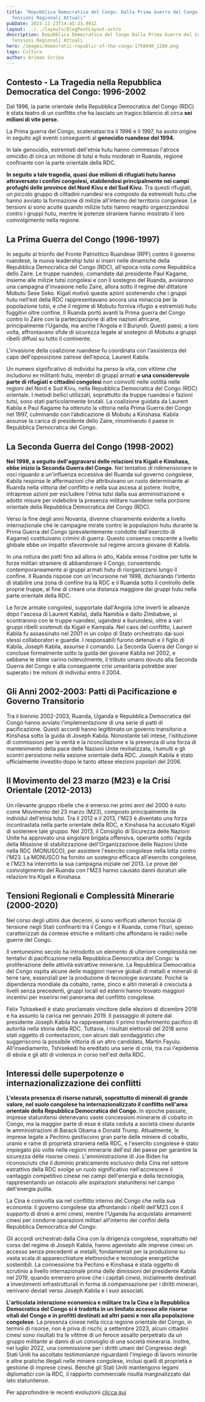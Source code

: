 ```yaml
---
title: "Repubblica Democratica del Congo: Dalla Prima Guerra del Congo alle
  Tensioni Regionali Attuali"
pubDate: 2023-11-23T14:45:23.991Z
layout: ../../layouts/BlogPostLayout.astro
description: Repubblica Democratica del Congo Dalla Prima Guerra del Congo alle
  Tensioni Regionali Attuali
hero: /images/democratic-republic-of-the-congo-1758948_1280.png
tags: Cultura
author: Ariman Scriba
---
```

## Contesto - La Tragedia nella Repubblica Democratica del Congo: 1996-2002

Dal 1996, la parte orientale della Repubblica Democratica del Congo (RDC) è stata teatro di un conflitto che ha lasciato un tragico bilancio di circa **sei milioni di vite perse.** 

La Prima guerra del Congo, scatenatasi tra il 1996 e il 1997, ha avuto origine in seguito agli eventi conseguenti al **genocidio ruandese del 1994.** 

In tale genocidio, estremisti dell'etnia hutu hanno commesso l'atroce omicidio di circa un milione di tutsi e hutu moderati in Ruanda, regione confinante con la parte orientale della RDC.

**In seguito a tale tragedia, quasi due milioni di rifugiati hutu hanno attraversato i confini congolesi, stabilendosi principalmente nei campi profughi delle province del Nord Kivu e del Sud Kivu.** Tra questi rifugiati, un piccolo gruppo di cittadini ruandesi era composto da estremisti hutu che hanno avviato la formazione di milizie all'interno del territorio congolese. Le tensioni si sono acuite quando milizie tutsi hanno reagito organizzandosi contro i gruppi hutu, mentre le potenze straniere hanno mostrato il loro coinvolgimento nella regione.

## La Prima Guerra del Congo (1996-1997)

In seguito al trionfo del Fronte Patriottico Ruandese (RPF) contro il governo ruandese, la nuova leadership tutsi si inserì nelle dinamiche della Repubblica Democratica del Congo (RDC), all'epoca nota come Repubblica dello Zaire. Le truppe ruandesi, comandate dal presidente Paul Kagame, insieme alle milizie tutsi congolesi e con il sostegno del Ruanda, avviarono una campagna d'invasione nello Zaire, allora sotto il regime del dittatore Mobutu Sese Seko. Kigali motivò queste azioni sostenendo che i gruppi hutu nell'est della RDC rappresentavano ancora una minaccia per la popolazione tutsi, e che il regime di Mobutu forniva rifugio a estremisti hutu fuggitivi oltre confine. Il Ruanda portò avanti la Prima guerra del Congo contro lo Zaire con la partecipazione di altre nazioni africane, principalmente l'Uganda, ma anche l'Angola e il Burundi. Questi paesi, a loro volta, affrontavano sfide di sicurezza legate al sostegno di Mobutu a gruppi ribelli diffusi su tutto il continente. 

L'invasione della coalizione ruandese fu coordinata con l'assistenza del capo dell'opposizione zairese dell'epoca, Laurent Kabila.

Un numero significativo di individui ha perso la vita, con vittime che includono ex militanti hutu, membri di gruppi armati **e una considerevole parte di rifugiati e cittadini congolesi** non coinvolti nelle ostilità nelle regioni del Nord e Sud Kivu, nella Repubblica Democratica del Congo (RDC) orientale. I metodi bellici utilizzati, soprattutto da truppe ruandesi e fazioni tutsi, sono stati particolarmente brutali. La coalizione guidata da Laurent Kabila e Paul Kagame ha ottenuto la vittoria nella Prima Guerra del Congo nel 1997, culminando con l’abdicazione di Mobutu a Kinshasa. Kabila assunse la carica di presidente dello Zaire, rinominando il paese in Repubblica Democratica del Congo.

## La Seconda Guerra del Congo (1998-2002)

**Nel 1998, a seguito dell'aggravarsi delle relazioni tra Kigali e Kinshasa, ebbe inizio la Seconda Guerra del Congo**. Nel tentativo di ridimensionare le voci riguardo a un'influenza eccessiva del Ruanda sul governo congolese, Kabila respinse le affermazioni che attribuivano un ruolo determinante al Ruanda nella vittoria del conflitto e nella sua ascesa al potere. Inoltre, intraprese azioni per escludere l'etnia tutsi dalla sua amministrazione e adottò misure per indebolire la presenza militare ruandese nella porzione orientale della Repubblica Democratica del Congo (RDC). 

Verso la fine degli anni Novanta, divenne chiaramente evidente a livello internazionale che le campagne mirate contro le popolazioni hutu durante la Prima Guerra del Congo (prevalentemente condotte dall'esercito di Kagame) costituivano crimini di guerra. Questo consenso crescente a livello globale ebbe un impatto sfavorevole sul regime ancora giovane di Kabila.

In una rottura dei patti fino ad allora in atto, Kabila emise l'ordine per tutte le forze militari straniere di abbandonare il Congo, consentendo contemporaneamente ai gruppi armati hutu di riorganizzarsi lungo il confine. Il Ruanda rispose con un'incursione nel 1998, dichiarando l'intento di stabilire una zona di confine tra la RDC e il Ruanda sotto il controllo delle proprie truppe, al fine di creare una distanza maggiore dai gruppi hutu nella parte orientale della RDC. 

Le forze armate congolesi, supportate dall'Angola (che invertì le alleanze dopo l'ascesa di Laurent Kabila), dalla Namibia e dallo Zimbabwe, si scontrarono con le truppe ruandesi, ugandesi e burundesi, oltre a vari gruppi ribelli sostenuti da Kigali e Kampala. Nel caos del conflitto, Laurent Kabila fu assassinato nel 2001 in un colpo di Stato orchestrato dai suoi stessi collaboratori e guardie. I responsabili furono detenuti e il figlio di Kabila, Joseph Kabila, assunse il comando. La Seconda Guerra del Congo si concluse formalmente sotto la guida del giovane Kabila nel 2002, e sebbene le stime varino notevolmente, il tributo umano dovuto alla Seconda Guerra del Congo e alla conseguente crisi umanitaria potrebbe aver superato i tre milioni di individui entro il 2004.

## Gli Anni 2002-2003: Patti di Pacificazione e Governo Transitorio

Tra il biennio 2002-2003, Ruanda, Uganda e Repubblica Democratica del Congo hanno avviato l'implementazione di una serie di patti di pacificazione. Questi accordi hanno legittimato un governo transitorio a Kinshasa sotto la guida di Joseph Kabila. Nonostante tali intese, l'istituzione di commissioni per la verità e la riconciliazione e la presenza di una forza di mantenimento della pace delle Nazioni Unite revitalizzata, i tumulti e gli scontri persistono nella sezione orientale della RDC. Joseph Kabila è stato ufficialmente investito dopo le tanto attese elezioni popolari del 2006.

## Il Movimento del 23 marzo (M23) e la Crisi Orientale (2012-2013)

Un rilevante gruppo ribelle che è emerso nei primi anni del 2000 è noto come Movimento del 23 marzo (M23), composto principalmente da individui dell'etnia tutsi. Tra il 2012 e il 2013, l'M23 è diventato una forza incontrastata nella parte orientale della RDC, e Kinshasa ha accusato Kigali di sostenere tale gruppo. Nel 2013, il Consiglio di Sicurezza delle Nazioni Unite ha approvato una singolare brigata offensiva, operante sotto l'egida della Missione di stabilizzazione dell'Organizzazione delle Nazioni Unite nella RDC (MONUSCO), per assistere l'esercito congolese nella lotta contro l'M23. La MONUSCO ha fornito un sostegno efficace all'esercito congolese, e l'M23 ha interrotto la sua campagna iniziale nel 2013. Le prove del coinvolgimento del Ruanda con l'M23 hanno causato danni duraturi alle relazioni tra Kigali e Kinshasa.

## Tensioni Regionali e Complessità Minerarie (2000-2020)

Nel corso degli ultimi due decenni, si sono verificati ulteriori focolai di tensione negli Stati confinanti tra il Congo e il Ruanda, come l'Ituri, spesso caratterizzati da contese etniche e militanti che affondano le radici nelle guerre del Congo. 

Il ventunesimo secolo ha introdotto un elemento di ulteriore complessità nei tentativi di pacificazione nella Repubblica Democratica del Congo: la proliferazione delle attività estrattive minerarie. La Repubblica Democratica del Congo ospita alcune delle maggiori riserve globali di metalli e minerali di terre rare, essenziali per la produzione di tecnologie avanzate. Poiché la dipendenza mondiale da cobalto, rame, zinco e altri minerali è cresciuta a livelli senza precedenti, gruppi locali ed esterni hanno trovato maggiori incentivi per inserirsi nel panorama del conflitto congolese.

Félix Tshisekedi è stato proclamato vincitore delle elezioni di dicembre 2018 e ha assunto la carica nel gennaio 2019. Il passaggio di potere dal presidente Joseph Kabila ha rappresentato il primo trasferimento pacifico di autorità nella storia della RDC. Tuttavia, i risultati elettorali del 2018 sono stati oggetto di contestazioni, con alcuni dati sondaggistici che suggeriscono la possibile vittoria di un altro candidato, Martin Fayulu. All'insediamento, Tshisekedi ha ereditato una serie di crisi, tra cui l'epidemia di ebola e gli atti di violenza in corso nell'est della RDC.

## Interessi delle superpotenze e internazionalizzazione dei conflitti

**L'elevata presenza di risorse naturali, soprattutto di minerali di grande valore, nel suolo congolese ha internazionalizzato il conflitto nell'area orientale della Repubblica Democratica del Congo.** In epoche passate, imprese statunitensi detenevano vaste concessioni minerarie di cobalto in Congo, ma la maggior parte di esse è stata ceduta a società cinesi durante le amministrazioni di Barack Obama e Donald Trump. Attualmente, le imprese legate a Pechino gestiscono gran parte delle miniere di cobalto, uranio e rame di proprietà straniera nella RDC, e l'esercito congolese è stato impiegato più volte nelle regioni minerarie dell'est del paese per garantire la sicurezza delle risorse cinesi. L'amministrazione di Joe Biden ha riconosciuto che il dominio praticamente esclusivo della Cina nel settore estrattivo della RDC svolge un ruolo significativo nell'accrescere il vantaggio competitivo cinese nei campi dell'energia e della tecnologia, rappresentando un ostacolo alle aspirazioni statunitensi nel campo dell'energia pulita.

La Cina è coinvolta sia nel conflitto interno del Congo che nella sua economia: il governo congolese sta affrontando i ribelli dell'M23 con il supporto di droni e armi cinesi, mentre l'Uganda ha acquistato armamenti cinesi per condurre operazioni militari all'interno dei confini della Repubblica Democratica del Congo.

Gli accordi orchestrati dalla Cina con la dirigenza congolese, soprattutto nel corso del regime di Joseph Kabila, hanno agevolato alle imprese cinesi un accesso senza precedenti ai metalli, fondamentali per la produzione su vasta scala di apparecchiature elettroniche e tecnologie energetiche sostenibili. La connessione tra Pechino e Kinshasa è stata oggetto di scrutinio a livello internazionale prima delle dimissioni del presidente Kabila nel 2019, quando emersero prove che i capitali cinesi, inizialmente destinati a investimenti infrastrutturali in forma di compensazione per i diritti minerari, venivano deviati verso Joseph Kabila e i suoi associati.

**L'articolata interazione economica e militare tra la Cina e la Repubblica Democratica del Congo si è tradotta in un limitato accesso alle risorse vitali del Congo e in profitti destinati ad altri paesi e non alla popolazione congolese**. La presenza cinese nella ricca regione orientale del Congo, in termini di risorse, non è priva di rischi; a settembre 2023, alcuni cittadini cinesi sono risultati tra le vittime di un feroce assalto perpetrato da un gruppo militante ai danni di un convoglio di una società mineraria. Inoltre, nel luglio 2022, una commissione per i diritti umani del Congresso degli Stati Uniti ha ascoltato testimonianze riguardanti l'impiego di lavoro minorile e altre pratiche illegali nelle miniere congolese, inclusi quelli di proprietà e gestione di imprese cinesi. Benché gli Stati Uniti mantengono legami diplomatici con la RDC, il rapporto commerciale risulta marginalizzato dal lato statunitense.

Per approfondire le recenti evoluzioni [clicca qui](https://munmagazine.com/posts/conflitti-e-ricchezze-6-9-milioni-di-sfollati-in-congo-vittime-di-una-lotta-per-le-risorse-minerarie)

[](https://munmagazine.com/posts/conflitti-e-ricchezze-6-9-milioni-di-sfollati-in-congo-vittime-di-una-lotta-per-le-risorse-minerarie/)